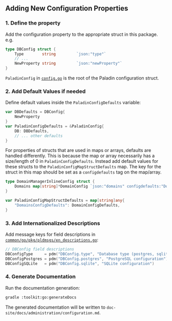 ## Adding New Configuration Properties

### 1. Define the property

Add the configuration property to the appropriate struct in this package. e.g.

```go
type DBConfig struct {
    Type        string         `json:"type"`
    // ...
    NewProperty string         `json:"newProperty"`
}
```

`PaladinConfig` in [`config.go`](./pkg/pldconf/config.go) is the root of the Paladin configuration struct.

### 2. Add Default Values if needed

Define default values inside the `PaladinConfigDefaults` variable:

```go
var DBDefaults = DBConfig{
    NewProperty 
}
var PaladinConfigDefaults = &PaladinConfig{
    DB: DBDefaults,
    // ... other defaults
}
```

For properties of structs that are used in maps or arrays, defaults are handled differently. This is because the map or array necessarily has a size/length of 0 in  `PaladinConfigDefaults`. Instead add default values for these structs to the `PaladinConfigMapStructDefaults` map. The key for the struct in this map should be set as a `configdefaults` tag on the map/array.

```go
type DomainManagerInlineConfig struct {
    Domains map[string]*DomainConfig `json:"domains" configdefaults:"DomainsConfigDefaults"`
}

var PaladinConfigMapStructDefaults = map[string]any{
    "DomainsConfigDefaults": DomainConfigDefaults,
}
```

### 3. Add Internationalized Descriptions

Add message keys for field descriptions in [`common/go/pkg/pldmsgs/en_descriptions.go`](../../common/go/pkg/pldmsgs/en_descriptions.go):

```go
// DBConfig field descriptions
DBConfigType     = pdm("DBConfig.type", "Database type (postgres, sqlite)")
DBConfigPostgres = pdm("DBConfig.postgres", "PostgreSQL configuration")
DBConfigSQLite   = pdm("DBConfig.sqlite", "SQLite configuration")
```

### 4. Generate Documentation

Run the documentation generation:

```bash
gradle :toolkit:go:generateDocs
```

The generated documentation will be written to `doc-site/docs/administration/configuration.md`.

